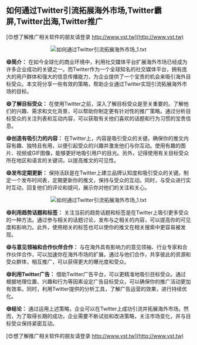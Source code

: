 ## **如何通过Twitter引流拓展海外市场,Twitter霸屏,Twitter出海,Twitter推广**

[😍想了解推广相关软件的朋友请登录 http://www.vst.tw](http://www.vst.tw)

 <center><img src="https://vst.tw/MP4/tuiguang/png/8.png" alt="如何通过Twitter引流拓展海外市场_1.txt"></center>

**😄简介：**
在如今全球化的商业环境中，利用社交媒体平台扩展海外市场已经成为许多企业成功的关键之一。而Twitter作为一个全球知名的社交媒体平台，拥有庞大的用户群体和强大的信息传播能力，为企业提供了一个宝贵的机会来吸引海外目标受众。本文将分享一些有效的策略，帮助企业通过Twitter实现引流拓展海外市场的目标。

**😄了解目标受众：**
在使用Twitter之前，深入了解目标受众是至关重要的。了解他们的兴趣、需求和文化背景，可以帮助你制定更有针对性的推广策略。通过分析目标受众的关注列表和互动内容，可以获取有关他们喜欢的话题和行为习惯的宝贵信息。

**😄创造有吸引力的内容：**
在Twitter上，内容是吸引受众的关键。确保你的推文内容有趣、独特且有用，以便引起受众的兴趣并激发他们与你互动。使用有趣的图片、视频或GIF图像，能够更好地吸引用户的目光。另外，记得使用有关目标受众所在地区和语言的关键词，以提高推文的可见性。

**😄发布定期更新：**
保持活跃是在Twitter上建立品牌认知度和吸引受众的关键。制定一个发布时间表，定期更新你的推文，保持与受众的互动。同时，与受众进行实时互动，回复他们的评论和提问，展示你对他们的关注和关心。

 <center><img src="https://vst.tw/MP4/tuiguang/png/1.png" alt="如何通过Twitter引流拓展海外市场_1.txt"></center>

**😄利用趋势话题和标签：**
关注当前的趋势话题和标签是在Twitter上吸引更多受众的一种方法。通过参与相关的话题讨论，发布与之相关的内容，可以提高你的可见度和影响力。此外，使用相关的标签也可以使你的推文在相关搜索中更容易被发现。

**😄与意见领袖和合作伙伴合作：**
与在海外具有影响力的意见领袖、行业专家和合作伙伴合作，可以加速你在海外市场的扩展。通过与他们合作，共享彼此的资源和受众群体，相互推广，可以获得更大的曝光度和受众。

**😄利用Twitter广告：**
借助Twitter广告平台，可以更精准地吸引目标受众。通过根据地理位置、兴趣和行为等因素设定广告目标受众，可以确保你的推广活动更加有效率。同时，利用Twitter提供的分析工具，了解广告运营的效果，进行持续优化。

**😄结论：**
通过运用上述策略，企业可以在Twitter上成功引流并拓展海外市场。然而，为了取得长期的成功，企业需要不断试验和改进策略，关注市场变化，并与目标受众保持紧密互动。

[😍想了解推广相关软件的朋友请登录 http://www.vst.tw](http://www.vst.tw)



